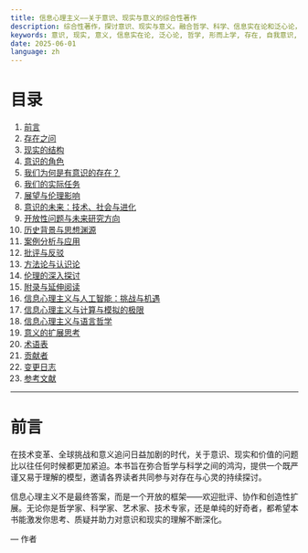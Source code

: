 ```yaml
---
title: 信息心理主义——关于意识、现实与意义的综合性著作
description: 综合性著作，探讨意识、现实与意义。融合哲学、科学、信息实在论和泛心论，构建关于存在与意识的可理解模型。
keywords: 意识, 现实, 意义, 信息实在论, 泛心论, 哲学, 形而上学, 存在, 自我意识, 伦理
date: 2025-06-01
language: zh
---
```


# 目录

1. [前言](#前言)
2. [存在之问](#2-存在之问)
3. [现实的结构](#3-现实的结构)
4. [意识的角色](#4-意识的角色)
5. [我们为何是有意识的存在？](#5-我们为何是有意识的存在)
6. [我们的实际任务](#6-我们的实际任务)
7. [展望与伦理影响](#7-展望与伦理影响)
8. [意识的未来：技术、社会与进化](#8-意识的未来技术社会与进化)
9. [开放性问题与未来研究方向](#9-开放性问题与未来研究方向)
10. [历史背景与思想渊源](#10-历史背景与思想渊源)
11. [案例分析与应用](#11-案例分析与应用)
12. [批评与反驳](#12-批评与反驳)
13. [方法论与认识论](#13-方法论与认识论)
14. [伦理的深入探讨](#14-伦理的深入探讨)
15. [附录与延伸阅读](#15-附录与延伸阅读)
16. [信息心理主义与人工智能：挑战与机遇](#16-信息心理主义与人工智能挑战与机遇)
17. [信息心理主义与计算与模拟的极限](#17-信息心理主义与计算与模拟的极限)
18. [信息心理主义与语言哲学](#18-信息心理主义与语言哲学)
19. [意义的扩展思考](#19-意义的扩展思考)
20. [术语表](#术语表)
21. [贡献者](#贡献者)
22. [变更日志](#变更日志)
23. [参考文献](#参考文献)

---

# 前言

在技术变革、全球挑战和意义追问日益加剧的时代，关于意识、现实和价值的问题比以往任何时候都更加紧迫。本书旨在弥合哲学与科学之间的鸿沟，提供一个既严谨又易于理解的模型，邀请各界读者共同参与对存在与心灵的持续探讨。

信息心理主义不是最终答案，而是一个开放的框架——欢迎批评、协作和创造性扩展。无论你是哲学家、科学家、艺术家、技术专家，还是单纯的好奇者，都希望本书能激发你思考、质疑并助力对意识和现实的理解不断深化。

— 作者
